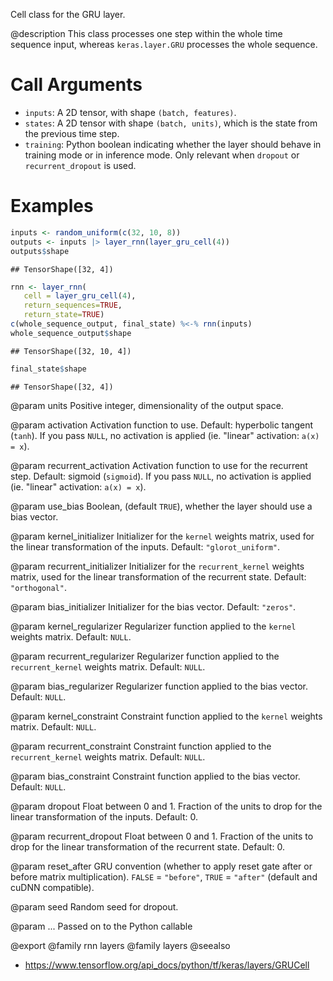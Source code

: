 Cell class for the GRU layer.

@description
This class processes one step within the whole time sequence input, whereas
`keras.layer.GRU` processes the whole sequence.

# Call Arguments
- `inputs`: A 2D tensor, with shape `(batch, features)`.
- `states`: A 2D tensor with shape `(batch, units)`, which is the state
    from the previous time step.
- `training`: Python boolean indicating whether the layer should behave in
    training mode or in inference mode. Only relevant when `dropout` or
    `recurrent_dropout` is used.

# Examples

```r
inputs <- random_uniform(c(32, 10, 8))
outputs <- inputs |> layer_rnn(layer_gru_cell(4))
outputs$shape
```

```
## TensorShape([32, 4])
```

```r
rnn <- layer_rnn(
   cell = layer_gru_cell(4),
   return_sequences=TRUE,
   return_state=TRUE)
c(whole_sequence_output, final_state) %<-% rnn(inputs)
whole_sequence_output$shape
```

```
## TensorShape([32, 10, 4])
```

```r
final_state$shape
```

```
## TensorShape([32, 4])
```

@param units
Positive integer, dimensionality of the output space.

@param activation
Activation function to use. Default: hyperbolic tangent
(`tanh`). If you pass `NULL`, no activation is applied
(ie. "linear" activation: `a(x) = x`).

@param recurrent_activation
Activation function to use for the recurrent step.
Default: sigmoid (`sigmoid`). If you pass `NULL`, no activation is
applied (ie. "linear" activation: `a(x) = x`).

@param use_bias
Boolean, (default `TRUE`), whether the layer
should use a bias vector.

@param kernel_initializer
Initializer for the `kernel` weights matrix,
used for the linear transformation of the inputs. Default:
`"glorot_uniform"`.

@param recurrent_initializer
Initializer for the `recurrent_kernel`
weights matrix, used for the linear transformation
of the recurrent state. Default: `"orthogonal"`.

@param bias_initializer
Initializer for the bias vector. Default: `"zeros"`.

@param kernel_regularizer
Regularizer function applied to the `kernel` weights
matrix. Default: `NULL`.

@param recurrent_regularizer
Regularizer function applied to the
`recurrent_kernel` weights matrix. Default: `NULL`.

@param bias_regularizer
Regularizer function applied to the bias vector.
Default: `NULL`.

@param kernel_constraint
Constraint function applied to the `kernel` weights
matrix. Default: `NULL`.

@param recurrent_constraint
Constraint function applied to the
`recurrent_kernel` weights matrix. Default: `NULL`.

@param bias_constraint
Constraint function applied to the bias vector.
Default: `NULL`.

@param dropout
Float between 0 and 1. Fraction of the units to drop for the
linear transformation of the inputs. Default: 0.

@param recurrent_dropout
Float between 0 and 1. Fraction of the units to drop
for the linear transformation of the recurrent state. Default: 0.

@param reset_after
GRU convention (whether to apply reset gate after or
before matrix multiplication). `FALSE` = `"before"`,
`TRUE` = `"after"` (default and cuDNN compatible).

@param seed
Random seed for dropout.

@param ...
Passed on to the Python callable

@export
@family rnn layers
@family layers
@seealso
+ <https://www.tensorflow.org/api_docs/python/tf/keras/layers/GRUCell>
